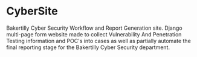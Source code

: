 # CyberSite
Bakertilly Cyber Security Workflow and Report Generation site.
Django multi-page form website made to collect Vulnerability And Penetration Testing information and POC's into cases as well as
partially automate the final reporting stage for the Bakertilly Cyber Security department. 
